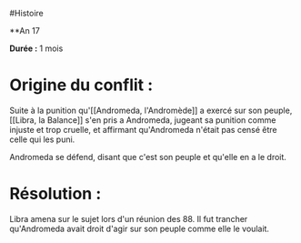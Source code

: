 #Histoire 

**An 17

**Durée :** 1 mois

# **Origine du conflit** :

Suite à la punition qu'[[Andromeda, l'Andromède]] a exercé sur son peuple, [[Libra, la Balance]] s'en pris a Andromeda, jugeant sa punition comme injuste et trop cruelle, et affirmant qu'Andromeda n'était pas censé être celle qui les puni.

Andromeda se défend, disant que c'est son peuple et qu'elle en a le droit.

# Résolution :

Libra amena sur le sujet lors d'un réunion des 88. Il fut trancher qu'Andromeda avait droit d'agir sur son peuple comme elle le voulait.